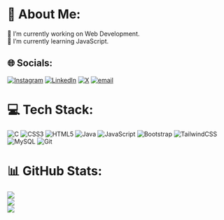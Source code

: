 # 💫 About Me:
🔭 I’m currently working on Web Development.<br>🌱 I’m currently learning JavaScript.


## 🌐 Socials:
[![Instagram](https://img.shields.io/badge/Instagram-%23E4405F.svg?logo=Instagram&logoColor=white)](https://instagram.com/sandip____0326) [![LinkedIn](https://img.shields.io/badge/LinkedIn-%230077B5.svg?logo=linkedin&logoColor=white)](https://linkedin.com/in/sandip-bagda-99064a320) [![X](https://img.shields.io/badge/X-black.svg?logo=X&logoColor=white)](https://x.com/@sandipx_18) [![email](https://img.shields.io/badge/Email-D14836?logo=gmail&logoColor=white)](mailto:sbagda051@gmail.com) 

# 💻 Tech Stack:
![C](https://img.shields.io/badge/c-%2300599C.svg?style=for-the-badge&logo=c&logoColor=white) ![CSS3](https://img.shields.io/badge/css3-%231572B6.svg?style=for-the-badge&logo=css3&logoColor=white) ![HTML5](https://img.shields.io/badge/html5-%23E34F26.svg?style=for-the-badge&logo=html5&logoColor=white) ![Java](https://img.shields.io/badge/java-%23ED8B00.svg?style=for-the-badge&logo=openjdk&logoColor=white) ![JavaScript](https://img.shields.io/badge/javascript-%23323330.svg?style=for-the-badge&logo=javascript&logoColor=%23F7DF1E) ![Bootstrap](https://img.shields.io/badge/bootstrap-%238511FA.svg?style=for-the-badge&logo=bootstrap&logoColor=white) ![TailwindCSS](https://img.shields.io/badge/tailwindcss-%2338B2AC.svg?style=for-the-badge&logo=tailwind-css&logoColor=white) ![MySQL](https://img.shields.io/badge/mysql-4479A1.svg?style=for-the-badge&logo=mysql&logoColor=white) ![Git](https://img.shields.io/badge/git-%23F05033.svg?style=for-the-badge&logo=git&logoColor=white)
# 📊 GitHub Stats:
![](https://github-readme-stats.vercel.app/api?username=BagdaSandip&theme=dark&hide_border=false&include_all_commits=false&count_private=false)<br/>
![](https://nirzak-streak-stats.vercel.app/?user=BagdaSandip&theme=dark&hide_border=false)<br/>
![](https://github-readme-stats.vercel.app/api/top-langs/?username=BagdaSandip&theme=dark&hide_border=false&include_all_commits=false&count_private=false&layout=compact)

<!-- Proudly created with GPRM ( https://gprm.itsvg.in ) -->